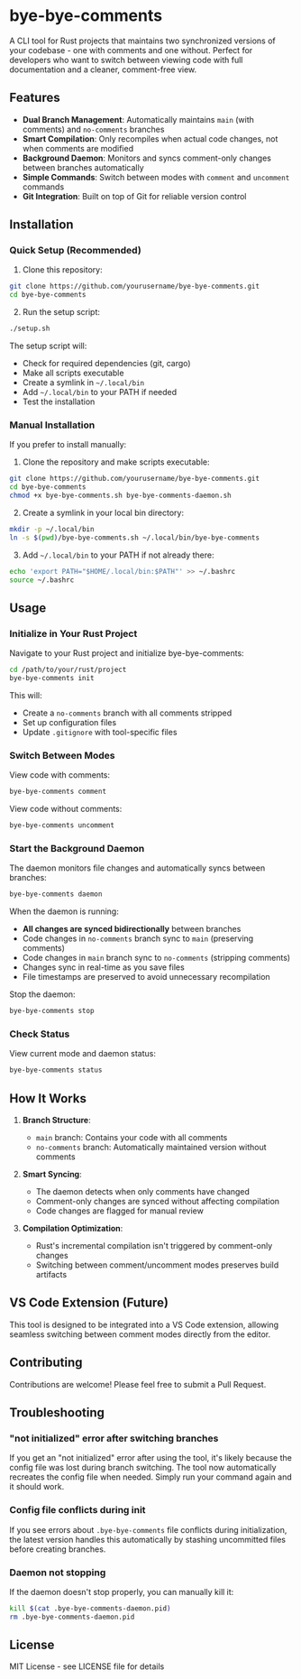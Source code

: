 # bye-bye-comments

A CLI tool for Rust projects that maintains two synchronized versions of your codebase - one with comments and one without. Perfect for developers who want to switch between viewing code with full documentation and a cleaner, comment-free view.

## Features

- **Dual Branch Management**: Automatically maintains `main` (with comments) and `no-comments` branches
- **Smart Compilation**: Only recompiles when actual code changes, not when comments are modified
- **Background Daemon**: Monitors and syncs comment-only changes between branches automatically
- **Simple Commands**: Switch between modes with `comment` and `uncomment` commands
- **Git Integration**: Built on top of Git for reliable version control

## Installation

### Quick Setup (Recommended)

1. Clone this repository:
```bash
git clone https://github.com/yourusername/bye-bye-comments.git
cd bye-bye-comments
```

2. Run the setup script:
```bash
./setup.sh
```

The setup script will:
- Check for required dependencies (git, cargo)
- Make all scripts executable
- Create a symlink in `~/.local/bin`
- Add `~/.local/bin` to your PATH if needed
- Test the installation

### Manual Installation

If you prefer to install manually:

1. Clone the repository and make scripts executable:
```bash
git clone https://github.com/yourusername/bye-bye-comments.git
cd bye-bye-comments
chmod +x bye-bye-comments.sh bye-bye-comments-daemon.sh
```

2. Create a symlink in your local bin directory:
```bash
mkdir -p ~/.local/bin
ln -s $(pwd)/bye-bye-comments.sh ~/.local/bin/bye-bye-comments
```

3. Add `~/.local/bin` to your PATH if not already there:
```bash
echo 'export PATH="$HOME/.local/bin:$PATH"' >> ~/.bashrc
source ~/.bashrc
```

## Usage

### Initialize in Your Rust Project

Navigate to your Rust project and initialize bye-bye-comments:

```bash
cd /path/to/your/rust/project
bye-bye-comments init
```

This will:
- Create a `no-comments` branch with all comments stripped
- Set up configuration files
- Update `.gitignore` with tool-specific files

### Switch Between Modes

View code with comments:
```bash
bye-bye-comments comment
```

View code without comments:
```bash
bye-bye-comments uncomment
```

### Start the Background Daemon

The daemon monitors file changes and automatically syncs between branches:

```bash
bye-bye-comments daemon
```

When the daemon is running:
- **All changes are synced bidirectionally** between branches
- Code changes in `no-comments` branch sync to `main` (preserving comments)
- Code changes in `main` branch sync to `no-comments` (stripping comments)
- Changes sync in real-time as you save files
- File timestamps are preserved to avoid unnecessary recompilation

Stop the daemon:
```bash
bye-bye-comments stop
```

### Check Status

View current mode and daemon status:
```bash
bye-bye-comments status
```

## How It Works

1. **Branch Structure**: 
   - `main` branch: Contains your code with all comments
   - `no-comments` branch: Automatically maintained version without comments

2. **Smart Syncing**:
   - The daemon detects when only comments have changed
   - Comment-only changes are synced without affecting compilation
   - Code changes are flagged for manual review

3. **Compilation Optimization**:
   - Rust's incremental compilation isn't triggered by comment-only changes
   - Switching between comment/uncomment modes preserves build artifacts

## VS Code Extension (Future)

This tool is designed to be integrated into a VS Code extension, allowing seamless switching between comment modes directly from the editor.

## Contributing

Contributions are welcome! Please feel free to submit a Pull Request.

## Troubleshooting

### "not initialized" error after switching branches

If you get an "not initialized" error after using the tool, it's likely because the config file was lost during branch switching. The tool now automatically recreates the config file when needed. Simply run your command again and it should work.

### Config file conflicts during init

If you see errors about `.bye-bye-comments` file conflicts during initialization, the latest version handles this automatically by stashing uncommitted files before creating branches.

### Daemon not stopping

If the daemon doesn't stop properly, you can manually kill it:
```bash
kill $(cat .bye-bye-comments-daemon.pid)
rm .bye-bye-comments-daemon.pid
```

## License

MIT License - see LICENSE file for details 
